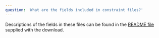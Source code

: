 ```yaml
---
question: 'What are the fields included in constraint files?'
---
```


Descriptions of the fields in these files can be found in the [README file](/downloads#v4-variants) supplied with the download.
